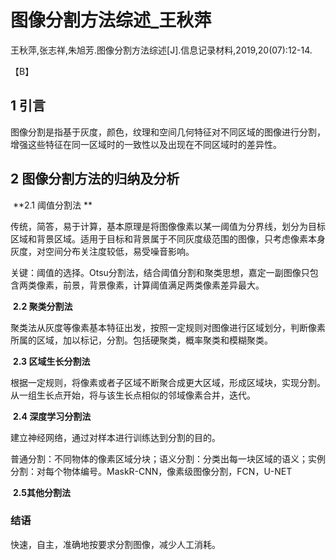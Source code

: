 # 图像分割方法综述_王秋萍

王秋萍,张志祥,朱旭芳.图像分割方法综述[J].信息记录材料,2019,20(07):12-14.

【B】

## 1 引言

图像分割是指基于灰度，颜色，纹理和空间几何特征对不同区域的图像进行分割，增强这些特征在同一区域时的一致性以及出现在不同区域时的差异性。

## 2 图像分割方法的归纳及分析

​	**2.1 阈值分割法 **

传统，简答，易于计算，基本原理是将图像像素以某一阈值为分界线，划分为目标区域和背景区域。适用于目标和背景属于不同灰度级范围的图像，只考虑像素本身灰度，对空间分布关注度较低，易受噪音影响。

关键：阈值的选择。Otsu分割法，结合阈值分割和聚类思想，嘉定一副图像只包含两类像素，前景，背景像素，计算阈值满足两类像素差异最大。

​	**2.2 聚类分割法**

聚类法从灰度等像素基本特征出发，按照一定规则对图像进行区域划分，判断像素所属的区域，加以标记，分割。包括硬聚类，概率聚类和模糊聚类。

​	**2.3 区域生长分割法**

根据一定规则，将像素或者子区域不断聚合成更大区域，形成区域块，实现分割。从一组生长点开始，将与该生长点相似的邻域像素合并，迭代。

​	**2.4 深度学习分割法**

建立神经网络，通过对样本进行训练达到分割的目的。

普通分割：不同物体的像素区域分块；语义分割：分类出每一块区域的语义；实例分割：对每个物体编号。MaskR-CNN，像素级图像分割，FCN，U-NET

​	**2.5其他分割法**

### 结语

快速，自主，准确地按要求分割图像，减少人工消耗。





